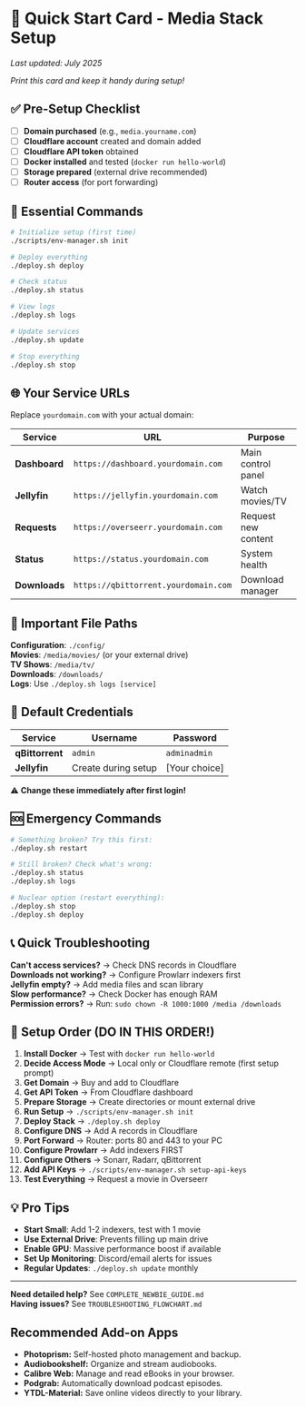 # 🚀 Quick Start Card - Media Stack Setup

_Last updated: July 2025_

*Print this card and keep it handy during setup!*

## ✅ Pre-Setup Checklist

- [ ] **Domain purchased** (e.g., `media.yourname.com`)
- [ ] **Cloudflare account** created and domain added
- [ ] **Cloudflare API token** obtained
- [ ] **Docker installed** and tested (`docker run hello-world`)
- [ ] **Storage prepared** (external drive recommended)
- [ ] **Router access** (for port forwarding)

## 🎯 Essential Commands

```bash
# Initialize setup (first time)
./scripts/env-manager.sh init

# Deploy everything
./deploy.sh deploy

# Check status
./deploy.sh status

# View logs
./deploy.sh logs

# Update services
./deploy.sh update

# Stop everything
./deploy.sh stop
```

## 🌐 Your Service URLs

Replace `yourdomain.com` with your actual domain:

| Service | URL | Purpose |
|---------|-----|---------|
| **Dashboard** | `https://dashboard.yourdomain.com` | Main control panel |
| **Jellyfin** | `https://jellyfin.yourdomain.com` | Watch movies/TV |
| **Requests** | `https://overseerr.yourdomain.com` | Request new content |
| **Status** | `https://status.yourdomain.com` | System health |
| **Downloads** | `https://qbittorrent.yourdomain.com` | Download manager |

## 📁 Important File Paths

**Configuration**: `./config/`  
**Movies**: `/media/movies/` (or your external drive)  
**TV Shows**: `/media/tv/`  
**Downloads**: `/downloads/`  
**Logs**: Use `./deploy.sh logs [service]`

## 🔑 Default Credentials

| Service | Username | Password |
|---------|----------|----------|
| **qBittorrent** | `admin` | `adminadmin` |
| **Jellyfin** | Create during setup | [Your choice] |

⚠️ **Change these immediately after first login!**

## 🆘 Emergency Commands

```bash
# Something broken? Try this first:
./deploy.sh restart

# Still broken? Check what's wrong:
./deploy.sh status
./deploy.sh logs

# Nuclear option (restart everything):
./deploy.sh stop
./deploy.sh deploy
```

## 📞 Quick Troubleshooting

**Can't access services?** → Check DNS records in Cloudflare  
**Downloads not working?** → Configure Prowlarr indexers first  
**Jellyfin empty?** → Add media files and scan library  
**Slow performance?** → Check Docker has enough RAM  
**Permission errors?** → Run: `sudo chown -R 1000:1000 /media /downloads`

## 🎯 Setup Order (DO IN THIS ORDER!)

1. **Install Docker** → Test with `docker run hello-world`
2. **Decide Access Mode** → Local only or Cloudflare remote (first setup prompt)
3. **Get Domain** → Buy and add to Cloudflare
4. **Get API Token** → From Cloudflare dashboard
5. **Prepare Storage** → Create directories or mount external drive
6. **Run Setup** → `./scripts/env-manager.sh init`
7. **Deploy Stack** → `./deploy.sh deploy`
8. **Configure DNS** → Add A records in Cloudflare
9. **Port Forward** → Router: ports 80 and 443 to your PC
10. **Configure Prowlarr** → Add indexers FIRST
11. **Configure Others** → Sonarr, Radarr, qBittorrent
12. **Add API Keys** → `./scripts/env-manager.sh setup-api-keys`
13. **Test Everything** → Request a movie in Overseerr

## 💡 Pro Tips

- **Start Small**: Add 1-2 indexers, test with 1 movie
- **Use External Drive**: Prevents filling up main drive
- **Enable GPU**: Massive performance boost if available
- **Set Up Monitoring**: Discord/email alerts for issues
- **Regular Updates**: `./deploy.sh update` monthly

---

**Need detailed help?** See `COMPLETE_NEWBIE_GUIDE.md`  
**Having issues?** See `TROUBLESHOOTING_FLOWCHART.md`
## Recommended Add-on Apps

- **Photoprism:** Self-hosted photo management and backup.
- **Audiobookshelf:** Organize and stream audiobooks.
- **Calibre Web:** Manage and read eBooks in your browser.
- **Podgrab:** Automatically download podcast episodes.
- **YTDL-Material:** Save online videos directly to your library.
